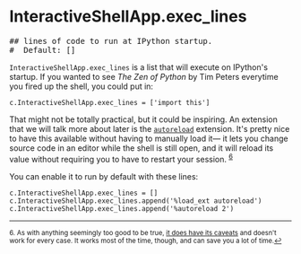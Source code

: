 # InteractiveShellApp.exec_lines

<pre class="output">
## lines of code to run at IPython startup.
#  Default: []
</pre>

`InteractiveShellApp.exec_lines` is a list that will execute on IPython's startup. If you wanted to see *The Zen of Python* by Tim Peters everytime you fired up the shell, you could put in:

```
c.InteractiveShellApp.exec_lines = ['import this']
```

That might not be totally practical, but it could be inspiring. An extension that we will talk more about later is the [`autoreload`](../magic/autoreload.md) extension. It's pretty nice to have this available without having to manually load it— it lets you change source code in an editor while the shell is still open, and it will reload its value without requiring you to have to restart your session. <sup class="footnote-reference"><a href="#fn6" id="ref6">6</a></sup>

You can enable it to run by default with these lines:

```
c.InteractiveShellApp.exec_lines = []
c.InteractiveShellApp.exec_lines.append('%load_ext autoreload')
c.InteractiveShellApp.exec_lines.append('%autoreload 2')    
```

---

<sup class="footnote-definition" id="fn6">6. As with anything seemingly too good to be true, [it does have its caveats](https://ipython.org/ipython-doc/stable/config/extensions/autoreload.html#caveats) and doesn't work for every case. It works most of the time, though, and can save you a lot of time.<a href="#ref6" title="Jump back to footnote 6 in the text.">↩</a></sup>
